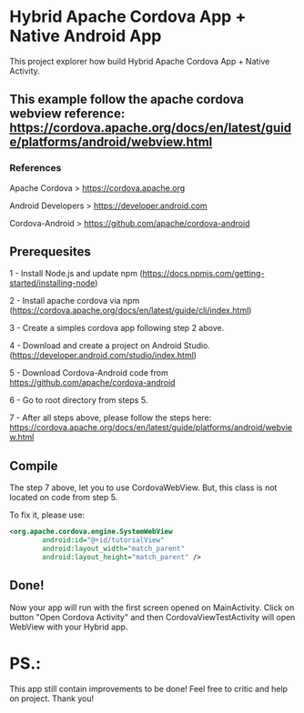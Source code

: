 # Hybrid Apache Cordova App + Native Android App

This project explorer how build Hybrid Apache Cordova App + Native Activity.

## This example follow the apache cordova webview reference: https://cordova.apache.org/docs/en/latest/guide/platforms/android/webview.html

### References

Apache Cordova > https://cordova.apache.org

Android Developers > https://developer.android.com

Cordova-Android > https://github.com/apache/cordova-android

## Prerequesites

1 - Install Node.js and update npm (https://docs.npmjs.com/getting-started/installing-node)

2 - Install apache cordova via npm (https://cordova.apache.org/docs/en/latest/guide/cli/index.html)

3 - Create a simples cordova app following step 2 above.

4 - Download and create a project on Android Studio. (https://developer.android.com/studio/index.html)

5 - Download Cordova-Android code from https://github.com/apache/cordova-android

6 - Go to root directory from steps 5.

7 - After all steps above, please follow the steps here: https://cordova.apache.org/docs/en/latest/guide/platforms/android/webview.html

## Compile

The step 7 above, let you to use CordovaWebView. But, this class is not located on code from step 5.

To fix it, please use:

```xml
<org.apache.cordova.engine.SystemWebView
        android:id="@+id/tutorialView"
        android:layout_width="match_parent"
        android:layout_height="match_parent" />
```

## Done!

Now your app will run with the first screen opened on MainActivity. Click on button "Open Cordova Activity" and then CordovaViewTestActivity will open WebView with your Hybrid app.

# PS.:

This app still contain improvements to be done!
Feel free to critic and help on project.
Thank you!
